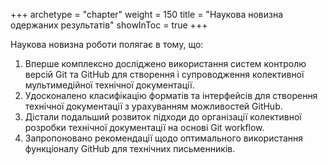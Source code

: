 +++
archetype = "chapter"
weight = 150
title = "Наукова новизна одержаних результатів"
showInToc = true
+++

Наукова новизна роботи полягає в тому, що:
1. Вперше комплексно досліджено використання систем контролю версій Git та GitHub для створення і супроводження колективної мультимедійної технічної документації.
1. Удосконалено класифікацію форматів та інтерфейсів для створення технічної документації з урахуванням можливостей GitHub.
1. Дістали подальший розвиток підходи до організації колективної розробки технічної документації на основі Git workflow.
1. Запропоновано рекомендації щодо оптимального використання функціоналу GitHub для технічних письменників.
